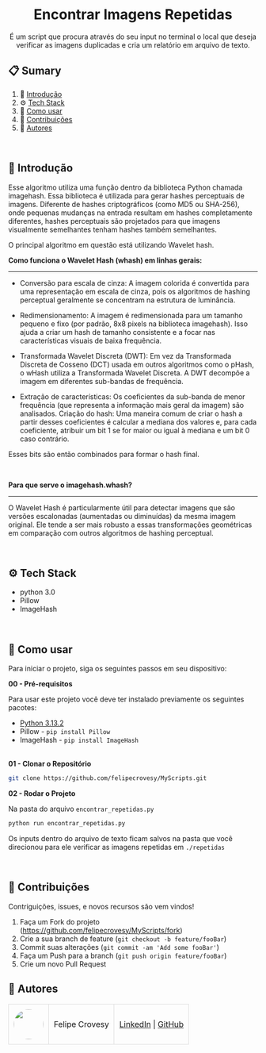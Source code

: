 <div align="center">
  <h1 align="center">Encontrar Imagens Repetidas</h1>

   <div align="center">
     É um script que procura através do seu input no terminal o local que deseja verificar as imagens duplicadas e cria um relatório em arquivo de texto.
    </div>
</div>

## 📋 <a name="table">Sumary</a>

1. 🤖 [Introdução](#introduction)
2. ⚙️ [Tech Stack](#tech-stack)
3. 🤸 [Como usar](#quick-start)
7. 🤝 [Contribuições](#contributing)
8. 👥 [Autores](#authors)
<br>

## <a name="introduction">🤖 Introdução</a>

Esse algoritmo utiliza uma função dentro da biblioteca Python chamada imagehash. Essa biblioteca é utilizada para gerar hashes perceptuais de imagens. Diferente de hashes criptográficos (como MD5 ou SHA-256), onde pequenas mudanças na entrada resultam em hashes completamente diferentes, hashes perceptuais são projetados para que imagens visualmente semelhantes tenham hashes também semelhantes.

O principal algoritmo em questão está utilizando Wavelet hash.

**Como funciona o Wavelet Hash (whash) em linhas gerais:**
___

+ Conversão para escala de cinza: A imagem colorida é convertida para uma representação em escala de cinza, pois os algoritmos de hashing perceptual geralmente se concentram na estrutura de luminância.

+ Redimensionamento: A imagem é redimensionada para um tamanho pequeno e fixo (por padrão, 8x8 pixels na biblioteca imagehash). Isso ajuda a criar um hash de tamanho consistente e a focar nas características visuais de baixa frequência.

+ Transformada Wavelet Discreta (DWT): Em vez da Transformada Discreta de Cosseno (DCT) usada em outros algoritmos como o pHash, o wHash utiliza a Transformada Wavelet Discreta. A DWT decompõe a imagem em diferentes sub-bandas de frequência.

+ Extração de características: Os coeficientes da sub-banda de menor frequência (que representa a informação mais geral da imagem) são analisados.
Criação do hash: Uma maneira comum de criar o hash a partir desses coeficientes é calcular a mediana dos valores e, para cada coeficiente, atribuir um bit 1 se for maior ou igual à mediana e um bit 0 caso contrário. 

Esses bits são então combinados para formar o hash final.

<br>

**Para que serve o imagehash.whash?**
____
O Wavelet Hash é particularmente útil para detectar imagens que são versões escalonadas (aumentadas ou diminuídas) da mesma imagem original. Ele tende a ser mais robusto a essas transformações geométricas em comparação com outros algoritmos de hashing perceptual.


<br>


## <a name="tech-stack">⚙️ Tech Stack</a>

- python 3.0
- Pillow
- ImageHash
  
<br>

## <a name="quick-start">🤸 Como usar</a>

Para iniciar o projeto, siga os seguintes passos em seu dispositivo:

**00 - Pré-requisitos**

Para usar este projeto você deve ter instalado previamente os seguintes pacotes:

- [Python 3.13.2](https://www.python.org/downloads/)
- Pillow - ```pip install Pillow```
- ImageHash - ```pip install ImageHash```
  <br/><br/>

**01 - Clonar o Repositório**

```bash
git clone https://github.com/felipecrovesy/MyScripts.git
```

**02 - Rodar o Projeto**

Na pasta do arquivo ```encontrar_repetidas.py```

```bash
python run encontrar_repetidas.py
```
Os inputs dentro do arquivo de texto ficam salvos na pasta que você direcionou para ele verificar as imagens repetidas em ```./repetidas```

<br>

## <a name="contributing">🤝 Contribuições</a>

Contriguições, issues, e novos recursos são vem vindos!

1. Faça um Fork do projeto (<https://github.com/felipecrovesy/MyScripts/fork>)
2. Crie a sua branch de feature (`git checkout -b feature/fooBar`)
3. Commit suas alterações (`git commit -am 'Add some fooBar'`)
4. Faça um Push para a branch (`git push origin feature/fooBar`)
5. Crie um novo Pull Request


## <a name="authors">👥 Autores</a>

<table style="border-collapse: collapse; table-layout: auto; text-align: left;">

  <tbody>
    <tr>
      <td style="padding: 10px; border: 1px solid #ddd;">
        <img src="https://avatars.githubusercontent.com/u/60819196?v=4" width="60" style="border-radius: 50%; display: block; margin: 0 auto;">
      </td>
      <td style="padding: 10px; border: 1px solid #ddd;">Felipe Crovesy</td>
      <td style="padding: 10px; border: 1px solid #ddd;">
        <a href="https://www.linkedin.com/in/felipe-crovesy-6a299283/" target="_blank">LinkedIn</a> |
        <a href="https://github.com/felipecrovesy" target="_blank">GitHub</a>
      </td>
    </tr>
  </tbody>
</table>
